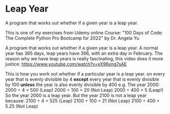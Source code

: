 # Leap Year

A program that works out whether if a given year is a leap year.

This is one of my exercises from Udemy online Course: "100 Days of Code: The Complete Python Pro Bootcamp for 2022" by Dr. Angela Yu

A program that works out whether if a given year is a leap year. A normal year has 365 days, leap years have 366, with an extra day in February. The reason why we have leap years is really fascinating, this video does it more justice:
https://www.youtube.com/watch?v=xX96xng7sAE

This is how you work out whether if a particular year is a leap year.
on every year that is evenly divisible by 4 
**except** every year that is evenly divisible by 100 
**unless** the year is also evenly divisible by 400
e.g. The year 2000:
2000 ÷ 4 = 500 (Leap)
2000 ÷ 100 = 20 (Not Leap)
2000 ÷ 400 = 5 (Leap!)
So the year 2000 is a leap year.
But the year 2100 is not a leap year because:
2100 ÷ 4 = 525 (Leap)
2100 ÷ 100 = 21 (Not Leap)
2100 ÷ 400 = 5.25 (Not Leap)